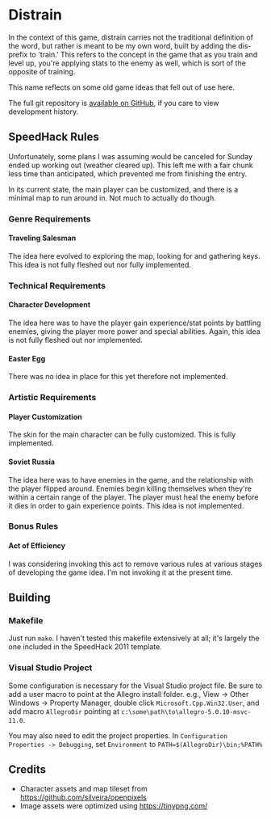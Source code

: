 # Distrain

In the context of this game, distrain carries not the traditional definition of the word, but
rather is meant to be my own word, built by adding the dis- prefix to 'train.' This refers to the
concept in the game that as you train and level up, you're applying stats to the enemy as well,
which is sort of the opposite of training.

This name reflects on some old game ideas that fell out of use here.

The full git repository is [available on GitHub](https://github.com/baffles/distrain), if you care to view development history.

## SpeedHack Rules

Unfortunately, some plans I was assuming would be canceled for Sunday ended up working out (weather cleared up). This left me with a fair chunk less time than anticipated, which prevented me from finishing the entry.

In its current state, the main player can be customized, and there is a minimal map to run around in. Not much to actually do though.

### Genre Requirements

#### Traveling Salesman
The idea here evolved to exploring the map, looking for and gathering keys. This idea is not fully fleshed out nor fully implemented.

### Technical Requirements

#### Character Development
The idea here was to have the player gain experience/stat points by battling enemies, giving the player more power and special abilities. Again, this idea is not fully fleshed out nor implemented.

#### Easter Egg
There was no idea in place for this yet therefore not implemented.

### Artistic Requirements

#### Player Customization
The skin for the main character can be fully customized. This is fully implemented.

#### Soviet Russia
The idea here was to have enemies in the game, and the relationship with the player flipped around. Enemies begin killing themselves when they're within a certain range of the player. The player must heal the enemy before it dies in order to gain experience points. This idea is not implemented.

### Bonus Rules

#### Act of Efficiency
I was considering invoking this act to remove various rules at various stages of developing the game idea. I'm not invoking it at the present time.

## Building

### Makefile

Just run `make`. I haven't tested this makefile extensively at all; it's largely the one included
in the SpeedHack 2011 template.

### Visual Studio Project

Some configuration is necessary for the Visual Studio project file. Be sure to add a user macro to
point at the Allegro install folder. e.g., View -> Other Windows -> Property Manager, double click
`Microsoft.Cpp.Win32.User`, and add macro `AllegroDir` pointing at
`c:\some\path\to\allegro-5.0.10-msvc-11.0`.

You may also need to edit the project properties. In `Configuration Properties -> Debugging`, set
`Environment` to `PATH=$(AllegroDir)\bin;%PATH%`

## Credits

* Character assets and map tileset from https://github.com/silveira/openpixels
* Image assets were optimized using https://tinypng.com/